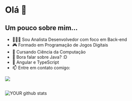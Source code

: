 <h1>Olá 👋</h1>

<h2>Um pouco sobre mim...</h2>

- 👨🏼‍💻 Sou Analista Desenvolvedor com foco em Back-end
- :video_game: Formado em Programação de Jogos Digitais
- :school: Cursando Ciência da Computação
- 💬 Bora falar sobre Java? :D
- 🌱 Angular e TypeScript
- 📫 Entre em contato comigo:
<div>
  <a href="https://linkedin.com/in/marqueserick" target="_blank">
    <img src="https://img.shields.io/badge/LinkedIn-0077B5?style=for-the-badge&logo=linkedin&logoColor=white target = '_blank'"/>
  </a>
</div>
<br>

![YOUR github stats](https://github-readme-stats.vercel.app/api?username=marqueserick&count_private=true&show_icons=true&theme=radical&include_all_commits=true)


<!--

<div>
  <a href="https://github.com/marqueserick">
  <img height = "180em" src = "https://github-readme-stats.vercel.app/api?username=marquesericks&show_icons=true&theme=radical&include_all_commits=true&count_private=true" />
  <img height = "180em" src = "https://github-readme-stats.vercel.app/api/top-langs/?username=marqueserick&layout=compact&theme=radical&show-icons=true" />
</div>

![Top Langs](https://github-readme-stats.vercel.app/api/top-langs/?username=marqueserick&show_icons=true&theme=radical&layout=compact)
**marqueserick/marqueserick** is a ✨ _special_ ✨ repository because its `README.md` (this file) appears on your GitHub profile.

Here are some ideas to get you started:

- 🔭 I’m currently working on ...
- 🌱 I’m currently learning ...
- 👯 I’m looking to collaborate on ...
- 🤔 I’m looking for help with ...
- 💬 Ask me about ...
- 📫 How to reach me: ...
- 😄 Pronouns: ...
- ⚡ Fun fact: ...
-->
